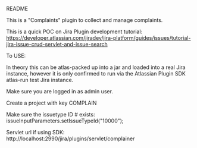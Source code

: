 README

This is a "Complaints" plugin to collect and manage complaints.

This is a quick POC on Jira Plugin development tutorial: https://developer.atlassian.com/jiradev/jira-platform/guides/issues/tutorial-jira-issue-crud-servlet-and-issue-search

To USE:

In theory this can be atlas-packed up into a jar and loaded into a real Jira instance, however it is only confirmed to run via the Atlassian Plugin SDK atlas-run test Jira instance.

Make sure you are logged in as admin user.

Create a project with key COMPLAIN

Make sure the issuetype ID # exists: issueInputParameters.setIssueTypeId("10000");

Servlet url if using SDK: http://localhost:2990/jira/plugins/servlet/complainer
